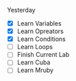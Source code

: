 Yesterday
- [x] Learn Variables
- [x] Learn Opreators
- [x] Learn Conditions
- [ ] Learn Loops
- [ ] Finish Current Lab
- [ ] Learn Cuba
- [ ] Learn Mruby